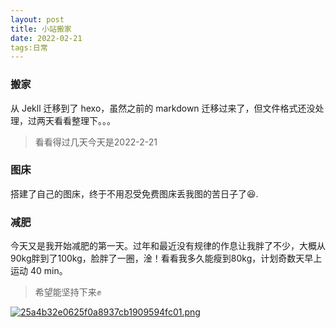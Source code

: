 ```yaml
---
layout: post
title: 小站搬家
date: 2022-02-21
tags:日常
---
```


### 搬家

从 Jekll 迁移到了 hexo，虽然之前的 markdown 迁移过来了，但文件格式还没处理，过两天看看整理下。。。

> 看看得过几天今天是2022-2-21

### 图床

搭建了自己的图床，终于不用忍受免费图床丢我图的苦日子了:laughing:.

### 减肥

今天又是我开始减肥的第一天。过年和最近没有规律的作息让我胖了不少，大概从90kg胖到了100kg，脸胖了一圈，淦！看看我多久能瘦到80kg，计划奇数天早上运动 40 min。

> 希望能坚持下来✊

[![25a4b32e0625f0a8937cb1909594fc01.png](https://image.hanblog.fun/images/2022/02/21/25a4b32e0625f0a8937cb1909594fc01.png)](https://image.hanblog.fun/image/Wrc)
